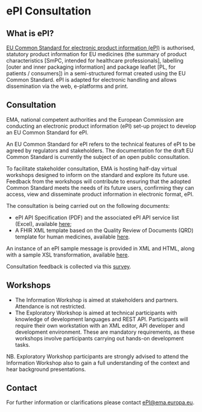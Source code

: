 # ePI Consultation

## What is ePI?

[EU Common Standard for electronic product information (ePI)](https://www.ema.europa.eu/en/human-regulatory/marketing-authorisation/product-information-requirements#electronic-product-information-initiative-section) is authorised, statutory product information for EU medicines (the summary of product  characteristics [SmPC, intended for healthcare professionals], labelling [outer and inner packaging information] and package leaflet [PL, for patients / consumers]) in a semi-structured format created using the EU Common Standard. ePI is adapted for electronic handling and allows dissemination via the web, e-platforms and print. 

## Consultation 

EMA, national competent authorities and the European Commission are conducting an electronic product information (ePI) set-up project to develop an EU Common Standard for ePI. 

An EU Common Standard for ePI refers to the technical features of ePI to be agreed by regulators and stakeholders. The documentation for the draft EU Common Standard is currently the subject of an open public consultation. 

To facilitate stakeholder consultation, EMA is hosting half-day virtual workshops designed to inform on the standard and explore its future use. Feedback from the workshops will contribute to ensuring that the adopted Common Standard meets the needs of its future users, confirming they can access, view and disseminate product information in electronic format, ePI.

The consultation is being carried out on the following documents:
- ePI API Specification (PDF) and the associated ePI API service list (Excel), available [here](https://github.com/EuropeanMedicinesAgency/ePI-consultation/tree/master/API%20specification);
- A FHIR XML template based on the Quality Review of Documents (QRD) template for human medicines, available [here](https://github.com/EuropeanMedicinesAgency/ePI-consultation/blob/master/XML%20templates/ePI_template.xml).

An instance of an ePI sample message is provided in XML and HTML, along with a sample XSL transformation, available [here](https://github.com/EuropeanMedicinesAgency/ePI-consultation/tree/master/XML%20templates). 

Consultation feedback is collected via this [survey](https://ec.europa.eu/eusurvey/runner/ePIStandardConsultation).
## Workshops
- The Information Workshop is aimed at stakeholders and partners. Attendance is not restricted. 
- The Exploratory Workshop is aimed at technical participants with knowledge of development languages and REST API. Participants will require their own workstation with an XML editor, API developer and development environment. These are mandatory requirements, as these workshops involve participants carrying out hands-on development tasks.

NB. Exploratory Workshop participants are strongly advised to attend the Information Workshop also to gain a full understanding of the context and hear background presentations.

## Contact

For further information or clarifications please contact <ePI@ema.europa.eu>.
